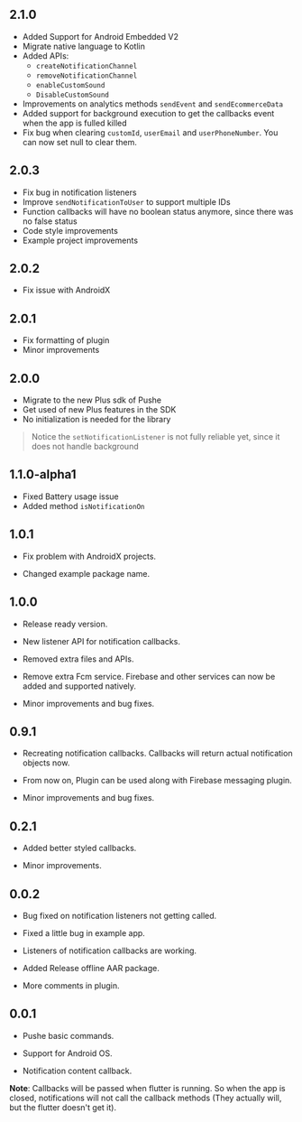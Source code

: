 ## 2.1.0

- Added Support for Android Embedded V2
- Migrate native language to Kotlin
- Added APIs:
    * `createNotificationChannel`
    * `removeNotificationChannel`
    * `enableCustomSound`
    * `DisableCustomSound`
- Improvements on analytics methods `sendEvent` and `sendEcommerceData`
- Added support for background execution to get the callbacks event when the app is fulled killed 
- Fix bug when clearing `customId`, `userEmail` and `userPhoneNumber`. You can now set null to clear them.

## 2.0.3

- Fix bug in notification listeners
- Improve `sendNotificationToUser` to support multiple IDs
- Function callbacks will have no boolean status anymore, since there was no false status
- Code style improvements
- Example project improvements

## 2.0.2

- Fix issue with AndroidX

## 2.0.1

- Fix formatting of plugin
- Minor improvements

## 2.0.0

* Migrate to the new Plus sdk of Pushe
* Get used of new Plus features in the SDK
* No initialization is needed for the library
> Notice the `setNotificationListener` is not fully reliable yet, since it does not handle background

## 1.1.0-alpha1

* Fixed Battery usage issue
* Added method `isNotificationOn`

## 1.0.1

* Fix problem with AndroidX projects.

* Changed example package name.

## 1.0.0

* Release ready version.

* New listener API for notification callbacks.

* Removed extra files and APIs.

* Remove extra Fcm service. Firebase and other services can now be added and supported natively.

* Minor improvements and bug fixes.

## 0.9.1

* Recreating notification callbacks. Callbacks will return actual notification objects now.

* From now on, Plugin can be used along with Firebase messaging plugin.

* Minor improvements and bug fixes.

## 0.2.1

* Added better styled callbacks.

* Minor improvements.

## 0.0.2

* Bug fixed on notification listeners not getting called.

* Fixed a little bug in example app.

* Listeners of notification callbacks are working.

* Added Release offline AAR package.

* More comments in plugin.

## 0.0.1

* Pushe basic commands.

* Support for Android OS.

* Notification content callback.

**Note**: Callbacks will be passed when flutter is running. So when the app is closed, notifications will not call the callback methods (They actually will, but the flutter doesn't get it).